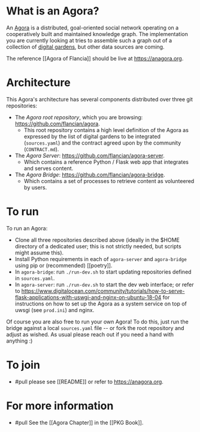 # What is an Agora?

An [Agora](https://anagora.org/wiki/Agora) is a distributed, goal-oriented social network operating on a cooperatively built and maintained knowledge graph. The implementation you are currently looking at tries to assemble such a graph out of a collection of [digital gardens](flancia.org/go/garden), but other data sources are coming.

The reference [[Agora of Flancia]] should be live at https://anagora.org.

# Architecture 

This Agora's architecture has several components distributed over three git repositories:

- The *Agora root repository*, which you are browsing: <https://github.com/flancian/agora>. 
  - This root repository contains a high level definition of the Agora as expressed by the list of digital gardens to be integrated (`sources.yaml`) and the contract agreed upon by the community (`CONTRACT.md`).
- The *Agora Server*: <https://github.com/flancian/agora-server>.
  - Which contains a reference Python / Flask web app that integrates and serves content. 
- The *Agora Bridge*: <https://github.com/flancian/agora-bridge>.
  - Which contains a set of processes to retrieve content as volunteered by users.

# To run

To run an Agora: 

- Clone all three repositories described above (ideally in the $HOME directory of a dedicated user; this is not strictly needed, but scripts might assume this).
- Install Python requirements in each of `agora-server` and `agora-bridge` using pip or (recommended) [[poetry]].
- In `agora-bridge`: run `./run-dev.sh` to start updating repositories defined in `sources.yaml`.
- In `agora-server`: run `./run-dev.sh` to start the dev web interface; or refer to <https://www.digitalocean.com/community/tutorials/how-to-serve-flask-applications-with-uswgi-and-nginx-on-ubuntu-18-04> for instructions on how to set up the Agora as a system service on top of uwsgi (see `prod.ini`) and nginx.

Of course you are also free to run your own Agora! To do this, just run the bridge against a local `sources.yaml` file -- or fork the root repository and adjust as wished. As usual please reach out if you need a hand with anything :)

# To join

- #pull please see [[README]] or refer to https://anagora.org.

# For more information

- #pull See the [[Agora Chapter]] in the [[PKG Book]].
